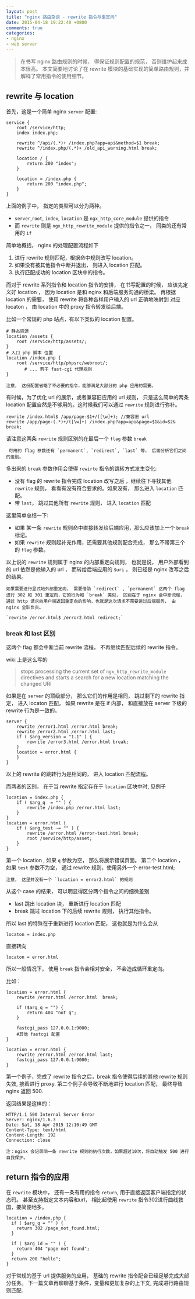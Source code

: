 ```yaml
---
layout: post
title: "nginx 路由杂谈 - rewrite 指令与重定向"
date: 2015-04-18 19:22:40 +0800
comments: true
categories:
- nginx
- web server
---
```


> 在书写 nginx 路由规则的时候， 得保证规则配置的规范， 否则维护起来成本很高。
> 本文简要地讨论了在 rewrite 模块的基础实现的简单路由规则，并解释了常用指令的使用细节。


## rewrite 与 location

首先，这是一个简单 nginx `server` 配置:

```
service {
    root /service/http;
    index index.php;

    rewrite ^/api/(.*)+ /index.php?app=api&method=$1 break;
    rewrite ^/index.php/(.*)+ /old_api_warning.html break;

    location / {
        return 200 "index";
    }

    location = /index.php {
        return 200 "index.php";
    }
}
```


上面的例子中， 指定的类型可以分为两种。

* `server`,`root`, `index`, `location` 是 `ngx_http_core_module` 提供的指令
* 而 `rewrite` 则是 `ngx_http_rewrite_module` 提供的指令之一， 同类的还有常用的 `if`

简单地概括， nginx 的处理配置流程如下

1. 进行 rewrite 规则匹配，根据命中规则改写 location。
1. 如果没有被其他指令中断并退出， 则进入 location 匹配。
1. 执行匹配成功的 location 区块中的指令。

而对于 rewrite 系列指令和 location 指令的安排， 在书写配置的时候， 应该先定义好 location ， 因为 location 是和 nginx 和后端服务沟通的桥梁。
再根据 location 的需要， 使用 rewrite 将各种各样用户输入的 url 正确地映射到 对应 locaton ， 由 location 中的 proxy 指令转发给后端。

比如一个常规的 php 站点，有以下类似的 location 配置。

```
# 静态资源
location /assets {
    root /service/http/assets/;
}
# 入口 php 脚本 位置
location /index.php {
    root /service/http/phpsrc/webroot/;
       # ... 若干 fast-cgi 代理规则
}
```

    注意， 这份配置省略了不必要的指令，能够满足大部分的 php 应用的需要。

有时候，为了优化 url 的展示，或者兼容旧应用的 url 规则， 只是这么简单的两条 location 配置自然是不够用的。这时候我们可以通过 `rewrite` 规则进行弥补。

```
rewrite /index.html$ /app/page-$1+/([\w]+); //兼容旧 url
rewrite /app/page-(.*)+/([\w]+) /index.php?app=api&page=$1&id=$2& break;
```

请注意这两条 `rewrite` 规则区别的在最后一个 `flag` 参数 `break`

     可用的 flag 参数还有 `permanent`, `redirect`, `last` 等， 后面分析它们之间的差别。

多出来的 `break` 参数作用会使得 `rewirte` 指令的跳转方式发生变化:

* 没有 flag 的 rewrite 指令完成 location 改写之后 ，继续往下寻找其他 `rewrite` 规则， 看看有没有符合要求的。如果没有， 那么进入 `location` 匹配。
* 带 `last`， 跳过其他所有 `rewrite` 规则， 进入 `location` 匹配

这里简单总结一下:

* 如果 某一条 `rewrite` 规则命中直接转发给后端应用，那么应该加上一个 `break` 标记。
* 如果 `rewrite` 规则起补充作用，还需要其他规则配合完成， 那么不带第三个的 `flag` 参数。

以上说的 `rewrite` 规则属于 nginx 的内部重定向规则， 也就是说， 用户外部看到的 url 依然是他输入的 url ， 而转给后端应用的 `$uri` ， 则已经是 nginx 改写之后的结果。

    如果需要进行显式地外部重定向， 需要借助 `redirect` , `permanent` 这两个 flag 进行 302 和 301 重定向，它的行为和 `break` 类似， 区别在于 nginx 会中断流程， 通过 http 请求向用户端返回重定向的影响，也就是这次请求不需要进过后端服务， 由 nginx 全职负责。

    `rewrite /error.html$ /error2.html redirect;`

### break 和 last 区别

这两个 flag 都会中断当前 rewrite 流程， 不再继续匹配后续的 rewrite 指令。

wiki 上是这么写的

> stops processing the current set of `ngx_http_rewrite_module` directives and starts a search for a new location matching the changed URI

如果是在 `server` 的顶级部分， 那么它们的作用是相同， 跳过剩下的 rewrite 指定， 进入 locaton 匹配。 如果 rewrite 是在 if 内部， 和直接放在 server 下级的  rewrite 行为是一致的。

```
server {
    rewrite /error1.html /error.html break;
    rewrite /error2.html /error.html last;
    if ( $arg_version = "1.1" ) {
        rewrite /error3.html /error.html break;
    }
    location = error.html {
    }
}
```

以上的 rewrite 的跳转行为是相同的， 进入 location 匹配流程。

而两者的区别， 在于当 rewrite 指定存在于 `location` 区块中时, 见例子

```
location = index.php {
    if ( $arg_q  = "" ) {
        rewrite /index.php /error.html last;
    }
}
location = error.html {
    if ( $arg_test ~= "" ) {
        rewrite /error.html /error-test.html break;
        root /service/http/asset;
    }
}

```

第一个 location , 如果 `q` 参数为空， 那么将展示错误页面。
第二个 location ， 如果 `test` 参数不为空， 通过 rewrite 规则，使用另外一个 error-test.html;

    注意， 这里并没有一个 `location = error2.html` 的规则

从这个 case 的结果， 可以明显得区分两个指令之间的细微差别

* last 跳出 location 块， 重新进行 location 匹配
* break 跳过 location 下的后续 rewrite 规则， 执行其他指令。

所以 last 的特殊在于重新进行 location 匹配，  这也就是为什么会从

`locaton = index.php`

直接转向

`locaton = error.html`

所以一般情况下， 使用 `break` 指令会相对安全， 不会造成循环重定向。

比如：

```nginx
location = error.html {
    rewrite /error.html /error.html  break;

    if ($arg_q = "") {
        return 404 "not q";
    }

    fastcgi_pass 127.0.0.1:9000;
    #其他 fastcgi 配置
}
```
```nginx
location = error.html {
    rewrite /error.html /error.html last;
    fastcgi_pass 127.0.0.1:9000;
}
```

第一个例子，完成了 rewrite 指令之后，break 指令使得后续的其他 rewrite 规则失效, 接着进行 proxy.
第二个例子会导致不断地进行 location 匹配， 最终导致 nginx 返回 500.

返回结果是这样的：

```
HTTP/1.1 500 Internal Server Error
Server: nginx/1.6.3
Date: Sat, 18 Apr 2015 12:10:49 GMT
Content-Type: text/html
Content-Length: 192
Connection: close
```

    注：nginx 会记录同一条 rewrite 规则的执行次数，如果超过10次，将自动触发 500 进行自我保护。

## return 指令的应用

在 `rewrite` 模块中， 还有一条有用的指令 `return`, 用于直接返回客户端指定的状态码。
甚至支持指定文本内容和url， 相比起使用 `rewrite` 指令302进行曲线救国，要简便地多。

```
location = /index.php {
  if ( $arg_q = "" ) {
    return 302 /page_not_found.html;
  }

  if ( $arg_id = "" ) {
    return 404 "page not found";
  }
  return 200 "hello";
}
```

对于常规的基于 url 提供服务的应用， 基础的 rewrite 指令配合已经足够完成大部分任务。
下一篇文章再聊聊基于条件，变量和更加复杂的上下文, 完成进行路由规则匹配.
